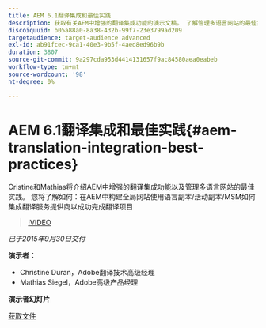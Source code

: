 ```yaml
---
title: AEM 6.1翻译集成和最佳实践
description: 获取有关AEM中增强的翻译集成功能的演示文稿。 了解管理多语言网站的最佳实践。
discoiquuid: b05a88a0-8a38-432b-99f7-23e3799ad209
targetaudience: target-audience advanced
exl-id: ab91fcec-9ca1-40e3-9b5f-4aed8ed96b9b
duration: 3807
source-git-commit: 9a297cda953d4414131657f9ac84580aea0eabeb
workflow-type: tm+mt
source-wordcount: '98'
ht-degree: 0%

---
```


# AEM 6.1翻译集成和最佳实践{#aem-translation-integration-best-practices}

Cristine和Mathias将介绍AEM中增强的翻译集成功能以及管理多语言网站的最佳实践。 您将了解如何：在AEM中构建全局网站使用语言副本/活动副本/MSM如何集成翻译服务提供商以成功完成翻译项目

>[!VIDEO](https://video.tv.adobe.com/v/19371/?quality=9)

*已于2015年9月30日交付*

**演示者：**

* Christine Duran，Adobe翻译技术高级经理
* Mathias Siegel，Adobe高级产品经理

**演示者幻灯片**

[获取文件](assets/09302015-aem-gems-translation-integration-and-best-practices.pdf)

<!--
[Get back to the Overview](https://helpx.adobe.com/experience-manager/kt/eseminars/gems/aem-index.html)
-->
